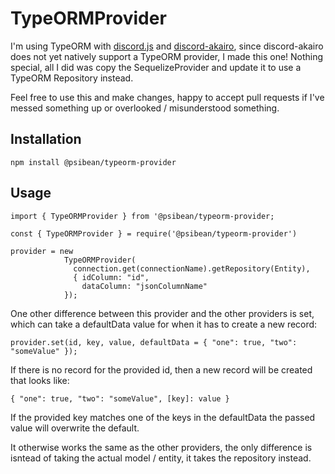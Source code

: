# TypeORMProvider

I'm using TypeORM with [discord.js](https://github.com/discordjs/discord.js) and [discord-akairo](https://github.com/discord-akairo), since discord-akairo does not yet natively support a TypeORM provider, I made this one! Nothing special, all I did was copy the SequelizeProvider and update it to use a TypeORM Repository instead.

Feel free to use this and make changes, happy to accept pull requests if I've messed something up or overlooked / misunderstood something.

## Installation

```
npm install @psibean/typeorm-provider
```

## Usage

```
import { TypeORMProvider } from '@psibean/typeorm-provider;
```
```
const { TypeORMProvider } = require('@psibean/typeorm-provider')
```
```
provider = new 
            TypeORMProvider(
              connection.get(connectionName).getRepository(Entity), 
              { idColumn: "id", 
                dataColumn: "jsonColumnName" 
            });
```

One other difference between this provider and the other providers is set, which can take a defaultData value for when it has to create a new record:

```
provider.set(id, key, value, defaultData = { "one": true, "two": "someValue" });
```

If there is no record for the provided id, then a new record will be created that looks like:
```
{ "one": true, "two": "someValue", [key]: value } 
```

If the provided key matches one of the keys in the defaultData the passed value will overwrite the default.

It otherwise works the same as the other providers, the only difference is isntead of taking the actual model / entity, it takes the repository instead.
